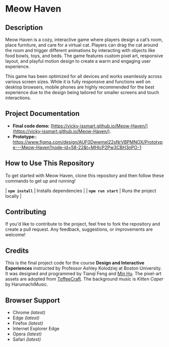 # Meow Haven

## Description

Meow Haven is a cozy, interactive game where players design a cat’s room, place furniture, and care for a virtual cat. Players can drag the cat around the room and trigger different animations by interacting with objects like food bowls, toys, and beds. The game features custom pixel art, responsive layout, and playful motion design to create a warm and engaging user experience. 

This game has been optimized for all devices and works seamlessly across various screen sizes. While it is fully responsive and functions well on desktop browsers, mobile phones are highly recommended for the best experience due to the design being tailored for smaller screens and touch interactions.

## Project Documentation

- **Final code demo:** [https://vicky-issmart.github.io/Meow-Haven/](https://vicky-issmart.github.io/Meow-Haven/).
- **Prototype:**: https://www.figma.com/design/AUF0Dwwmel22sNrVBPMNOX/Prototype---Meow-Haven?node-id=58-22&t=MHIcP2Pw3CBH3nPO-1

## How to Use This Repository

To get started with Meow Haven, clone this repository and then follow these commands to get up and running!

| **`npm install`** | Installs dependencies |
| **`npm run start`** | Runs the project locally |

## Contributing

If you'd like to contribute to the project, feel free to fork the repository and create a pull request. Any feedback, suggestions, or improvements are welcome!

## Credits

This is the final project code for the course **Design and Interactive Experiences** instructed by Professor Ashley Kolodziej at Boston University. It was designed and programmed by Tianqi Feng and [Min Hu](https://github.com/MinHu0401). The pixel-art assets are adopted from [ToffeeCraft](https://itch.io/profile/toffeecraft). The background music is *Kitten Caper* by HarumachiMusic.

## Browser Support

* Chrome _\(latest\)_
* Edge _\(latest\)_
* Firefox _\(latest\)_
* Internet Explorer Edge
* Opera _\(latest\)_
* Safari _\(latest\)_
